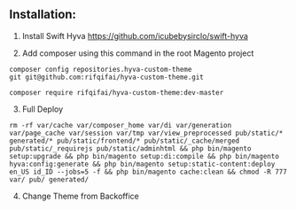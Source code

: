 ## Installation:


1. Install Swift Hyva https://github.com/icubebysirclo/swift-hyva

2. Add composer using this command in the root Magento project
```
composer config repositories.hyva-custom-theme git git@github.com:rifqifai/hyva-custom-theme.git
```
```
composer require rifqifai/hyva-custom-theme:dev-master
```

3. Full Deploy
```
rm -rf var/cache var/composer_home var/di var/generation var/page_cache var/session var/tmp var/view_preprocessed pub/static/* generated/* pub/static/frontend/* pub/static/_cache/merged pub/static/_requirejs pub/static/adminhtml && php bin/magento setup:upgrade && php bin/magento setup:di:compile && php bin/magento hyva:config:generate && php bin/magento setup:static-content:deploy en_US id_ID --jobs=5 -f && php bin/magento cache:clean && chmod -R 777 var/ pub/ generated/
```

4. Change Theme from Backoffice

